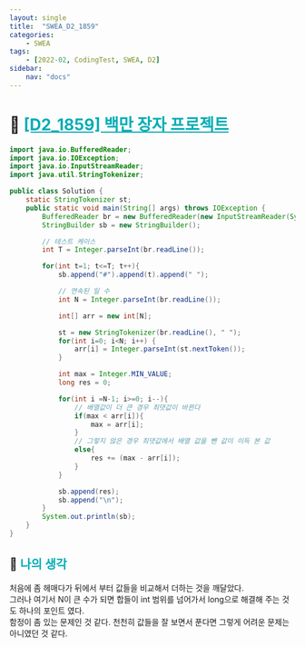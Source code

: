 ```yaml
---
layout: single
title:  "SWEA_D2_1859"
categories: 
    - SWEA
tags: 
    - [2022-02, CodingTest, SWEA, D2]
sidebar:
    nav: "docs"
---
```


# 📁 <b><a style="color:#00adb5" href="https://swexpertacademy.com/main/code/problem/problemDetail.do?contestProbId=AV5LrsUaDxcDFAXc" target=_blank>[D2_1859] 백만 장자 프로젝트</a></b>

```java
import java.io.BufferedReader;
import java.io.IOException;
import java.io.InputStreamReader;
import java.util.StringTokenizer;

public class Solution {
    static StringTokenizer st;
    public static void main(String[] args) throws IOException {
        BufferedReader br = new BufferedReader(new InputStreamReader(System.in));
        StringBuilder sb = new StringBuilder();

        // 테스트 케이스
        int T = Integer.parseInt(br.readLine());

        for(int t=1; t<=T; t++){
            sb.append("#").append(t).append(" ");

            // 연속된 일 수
            int N = Integer.parseInt(br.readLine());

            int[] arr = new int[N];

            st = new StringTokenizer(br.readLine(), " ");
            for(int i=0; i<N; i++) {
                arr[i] = Integer.parseInt(st.nextToken());
            }

            int max = Integer.MIN_VALUE;
            long res = 0;

            for(int i =N-1; i>=0; i--){
                // 배열값이 더 큰 경우 최댓값이 바뀐다
                if(max < arr[i]){
                    max = arr[i];
                }
                // 그렇지 않은 경우 최댓값에서 배열 값을 뺀 값이 이득 본 값
                else{
                    res += (max - arr[i]);
                }
            }

            sb.append(res);
            sb.append("\n");
        }
        System.out.println(sb);
    }
}
```


## 🤔 <b><a style="color:#00adb5">나의 생각</a></b>
처음에 좀 헤매다가 뒤에서 부터 값들을 비교해서 더하는 것을 깨달았다.<br>
그러나 여기서 N이 큰 수가 되면 합들이 int 범위를 넘어가서 long으로 해결해 주는 것도 하나의 포인트 였다.<br>
함정이 좀 있는 문제인 것 같다. 천천히 값들을 잘 보면서 푼다면 그렇게 어려운 문제는 아니였던 것 같다.